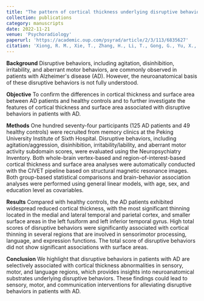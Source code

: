 ```yaml
---
title: "The pattern of cortical thickness underlying disruptive behaviors in Alzheimer's disease"
collection: publications
category: manuscripts
date: 2022-11-21
venue: 'Psychoradiology'
paperurl: 'https://academic.oup.com/psyrad/article/2/3/113/6835627'
citation: 'Xiong, R. M., Xie, T., Zhang, H., Li, T., Gong, G., Yu, X., & He, Y. (2022). The pattern of cortical thickness underlying disruptive behaviors in Alzheimer’s disease. Psychoradiology, 2(3), 113–120. https://doi.org/10.1093/psyrad/kkac017.'
---
```


**Background**
Disruptive behaviors, including agitation, disinhibition, irritability, and aberrant motor behaviors, are commonly observed in patients with Alzheimer's disease (AD). However, the neuroanatomical basis of these disruptive behaviors is not fully understood.

**Objective**
To confirm the differences in cortical thickness and surface area between AD patients and healthy controls and to further investigate the features of cortical thickness and surface area associated with disruptive behaviors in patients with AD.

**Methods**
One hundred seventy-four participants (125 AD patients and 49 healthy controls) were recruited from memory clinics at the Peking University Institute of Sixth Hospital. Disruptive behaviors, including agitation/aggression, disinhibition, irritability/lability, and aberrant motor activity subdomain scores, were evaluated using the Neuropsychiatry Inventory. Both whole-brain vertex-based and region-of-interest-based cortical thickness and surface area analyses were automatically conducted with the CIVET pipeline based on structural magnetic resonance images. Both group-based statistical comparisons and brain-behavior association analyses were performed using general linear models, with age, sex, and education level as covariables.

**Results**
Compared with healthy controls, the AD patients exhibited widespread reduced cortical thickness, with the most significant thinning located in the medial and lateral temporal and parietal cortex, and smaller surface areas in the left fusiform and left inferior temporal gyrus. High total scores of disruptive behaviors were significantly associated with cortical thinning in several regions that are involved in sensorimotor processing, language, and expression functions. The total score of disruptive behaviors did not show significant associations with surface areas.

**Conclusion**
We highlight that disruptive behaviors in patients with AD are selectively associated with cortical thickness abnormalities in sensory, motor, and language regions, which provides insights into neuroanatomical substrates underlying disruptive behaviors. These findings could lead to sensory, motor, and communication interventions for alleviating disruptive behaviors in patients with AD.